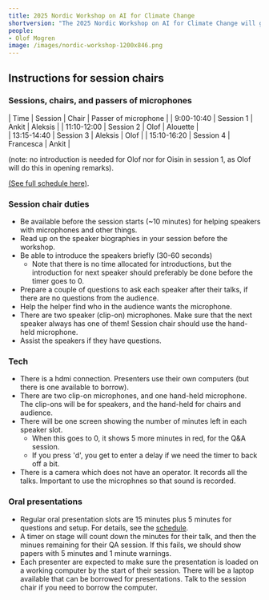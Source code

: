 ```yaml
---
title: 2025 Nordic Workshop on AI for Climate Change
shortversion: "The 2025 Nordic Workshop on AI for Climate Change will gather researchers from the Nordics. This one-day, in-person workshop, will take place in Gothenburg, Sweden, May 13th 2025. The workshop will feature a mix of keynotes, oral presentations, and posters around the topics of AI for climate change, including AI for biodiversity and the green transition. The workshop will be a meeting point for a wide range of researchers from (primarily) around the Nordic countries."
people:
- Olof Mogren
image: /images/nordic-workshop-1200x846.png
---
```


<style>
img {
  width: 12em;
  float: right;
  padding: 1em 0em 1em 1em;
}
</style>


## Instructions for session chairs

### Sessions, chairs, and passers of microphones

| Time        | Session   | Chair     | Passer of microphone |
| 9:00-10:40  | Session 1 | Ankit     | Aleksis              |
| 11:10-12:00 | Session 2 | Olof      | Alouette             |   
| 13:15-14:40 | Session 3 | Aleksis   | Olof                 |
| 15:10-16:20 | Session 4 | Francesca | Ankit                |

(note: no introduction is needed for Olof nor for Oisin in session 1, as Olof will do this in opening remarks).

[(See full schedule here)](schedule).

### Session chair duties

* Be available before the session starts (~10 minutes) for helping speakers with microphones and other things.
* Read up on the speaker biographies in your session before the workshop.
* Be able to introduce the speakers briefly (30-60 seconds)
    - Note that there is no time allocated for introductions, but the introduction for next speaker should preferably be done before the timer goes to  0.
* Prepare a couple of questions to ask each speaker after their talks, if there are no questions from the audience.
* Help the helper find who in the audience wants the microphone.
* There are two speaker (clip-on) microphones. Make sure that the next speaker always has one of them! Session chair should use the hand-held microphone.
* Assist the speakers if they have questions.

### Tech

* There is a hdmi connection. Presenters use their own computers (but there is one available to borrow).
* There are two clip-on microphones, and one hand-held microphone. The clip-ons will be for speakers, and the hand-held for chairs and audience.
* There will be one screen showing the number of minutes left in each speaker slot.
    - When this goes to 0, it shows 5 more minutes in red, for the Q&A session.
    - If you press 'd', you get to enter a delay if we need the timer to back off a bit.
* There is a camera which does not have an operator. It records all the talks. Important to use the microphnes so that sound is recorded.

### Oral presentations

* Regular oral presentation slots are 15 minutes plus 5 minutes for questions and setup. For details, see the [schedule](schedule.html).
* A timer on stage will count down the minutes for their talk, and then the minues remaining for their QA session. If this fails, we should show papers with 5 minutes and 1 minute warnings.
* Each presenter are expected to make sure the presentation is loaded on a working computer by the start of their session. There will be a laptop available that can be borrowed for presentations. Talk to the session chair if you need to borrow the computer.


